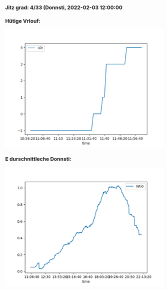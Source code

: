 ### Jitz grad: 4/33 (Donnsti, 2022-02-03 12:00:00

### Hütige Vrlouf:
![Graph](Today.png)

### E durschnittleche Donnsti:
![Graph](Donnsti.png)